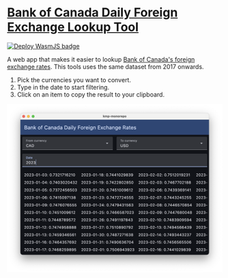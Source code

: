 # [Bank of Canada Daily Foreign Exchange Lookup Tool](https://tofudrivendev.github.io/bank-of-canada-forex/)

[![Deploy WasmJS badge](https://github.com/TofuDrivenDev/bank-of-canada-forex/actions/workflows/deploy.yml/badge.svg)](https://github.com/TofuDrivenDev/bank-of-canada-forex/actions/workflows/deploy.yml)

A web app that makes it easier to lookup [Bank of Canada's foreign exchange rates](https://www.bankofcanada.ca/rates/exchange/daily-exchange-rates-lookup/). This tools uses the same dataset from 2017 onwards.

1. Pick the currencies you want to convert.
2. Type in the date to start filtering.
3. Click on an item to copy the result to your clipboard.

<img width="912" alt="demo" src="https://raw.githubusercontent.com/TofuDrivenDev/bank-of-canada-forex/refs/heads/main/doc/demo.png" />

